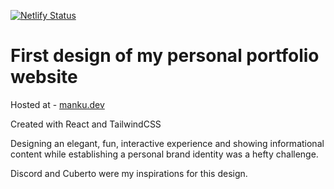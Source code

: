 [![Netlify Status](https://api.netlify.com/api/v1/badges/b61d2c37-fe81-4eda-8481-49f93f122b14/deploy-status)](https://app.netlify.com/sites/gracious-mcclintock-0f6fc9/deploys)

# First design of my personal portfolio website

Hosted at - [manku.dev](https://manku.dev)

Created with React and TailwindCSS

Designing an elegant, fun, interactive experience and showing informational content while establishing a personal brand identity was a hefty challenge.

Discord and Cuberto were my inspirations for this design.
